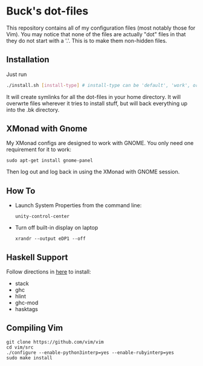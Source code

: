 # Buck's dot-files

This repository contains all of my configuration files (most notably those for
Vim). You may notice that none of the files are actually "dot" files in that
they do not start with a '.'. This is to make them non-hidden files.

## Installation

Just run

```bash
./install.sh [install-type] # install-type can be 'default', 'work', or 'necromancer'
```

It will create symlinks for all the dot-files in your home directory. It will
overwrte files wherever it tries to install stuff, but will back everything
up into the .bk directory.

## XMonad with Gnome

My XMonad configs are designed to work with GNOME. You only need one
requirement for it to work:

    sudo apt-get install gnome-panel

Then log out and log back in using the XMonad with GNOME session.

## How To

* Launch System Properties from the command line:

  ```
  unity-control-center
  ```

* Turn off built-in display on laptop

  ```
  xrandr --output eDP1 --off
  ```

## Haskell Support

Follow directions in [here](http://www.stephendiehl.com/posts/vim_2016.html)
to install:

* stack
* ghc
* hlint
* ghc-mod
* hasktags

## Compiling Vim

```
git clone https://github.com/vim/vim
cd vim/src
./configure --enable-python3interp=yes --enable-rubyinterp=yes
sudo make install
```
